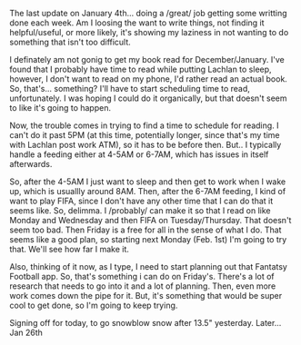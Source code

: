 The last update on January 4th... doing a /great/ job getting some writting done each week. Am I loosing the want to write things, not finding it helpful/useful, or more likely, it's showing my laziness in not wanting to do something that isn't too difficult.

I definately am not gonig to get my book read for December/January. I've found that I probably have time to read while putting Lachlan to sleep, however, I don't want to read on my phone, I'd rather read an actual book. So, that's... something? I'll have to start scheduling time to read, unfortunately. I was hoping I could do it organically, but that doesn't seem to like it's going to happen.

Now, the trouble comes in trying to find a time to schedule for reading. I can't do it past 5PM (at this time, potentially longer, since that's my time with Lachlan post work ATM), so it has to be before then. But.. I typically handle a feeding either at 4-5AM or 6-7AM, which has issues in itself afterwards.

So, after the 4-5AM I just want to sleep and then get to work when I wake up, which is usuallly around 8AM. Then, after the 6-7AM feeding, I kind of want to play FIFA, since I don't have any other time that I can do that it seems like. So, delimma. I /probably/ can make it so that I read on like Monday and Wednesday and then FIFA on Tuesday/Thursday. That doesn't seem too bad. Then Friday is a free for all in the sense of what I do. That seems like a good plan, so starting next Monday (Feb. 1st) I'm going to try that. We'll see how far I make it.

Also, thinking of it now, as I type, I need to start planning out that Fantatsy Football app. So, that's something i can do on Friday's. There's a lot of research that needs to go into it and a lot of planning. Then, even more work comes down the pipe for it. But, it's something that would be super cool to get done, so I'm going to keep trying.

Signing off for today, to go snowblow snow after 13.5" yesterday. Later... Jan 26th

